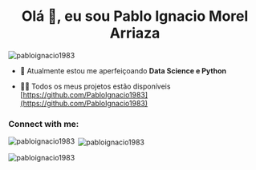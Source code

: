 <h1 align="center">Olá 👋, eu sou Pablo Ignacio Morel Arriaza</h1>
<p align="left"> <img src="https://komarev.com/ghpvc/?username=pabloignacio1983&label=Profile%20views&color=0e75b6&style=flat-square" alt="pabloignacio1983" /> </p>

- 🌱 Atualmente estou me aperfeiçoando **Data Science e Python**

- 👨‍💻 Todos os meus projetos estão disponíveis [https://github.com/PabloIgnacio1983](https://github.com/PabloIgnacio1983)

<h3 align="left">Connect with me:</h3>
<p align="left">
</p>

<p><img align="left" src="https://github-readme-stats.vercel.app/api/top-langs?username=pabloignacio1983&show_icons=true&theme=merko&title_color=ffffff&text_color=ffffff&locale=en&layout=compact" alt="pabloignacio1983" /></p>

<p>&nbsp;<img align="center" src="https://github-readme-stats.vercel.app/api?username=pabloignacio1983&show_icons=true&theme=merko&title_color=ffffff&text_color=ffffff&locale=en" alt="pabloignacio1983" /></p>

<p><img align="center" src="https://github-readme-streak-stats.herokuapp.com/?user=pabloignacio1983&theme=dark" alt="pabloignacio1983" /></p>


